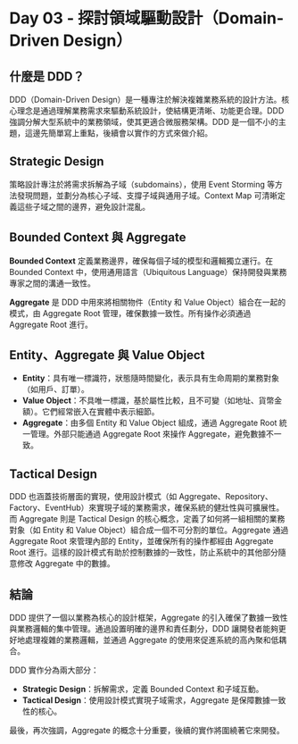 # Day 03 - 探討領域驅動設計（Domain-Driven Design）

## 什麼是 DDD？

DDD（Domain-Driven Design）是一種專注於解決複雜業務系統的設計方法。核心理念是通過理解業務需求來驅動系統設計，使結構更清晰、功能更合理。DDD 強調分解大型系統中的業務領域，使其更適合微服務架構。DDD 是一個不小的主題，這邊先簡單寫上重點，後續會以實作的方式來做介紹。

## Strategic Design

策略設計專注於將需求拆解為子域（subdomains），使用 Event Storming 等方法發現問題，並劃分為核心子域、支撐子域與通用子域。Context Map 可清晰定義這些子域之間的邊界，避免設計混亂。

## Bounded Context 與 Aggregate

**Bounded Context** 定義業務邊界，確保每個子域的模型和邏輯獨立運行。在 Bounded Context 中，使用通用語言（Ubiquitous Language）保持開發與業務專家之間的溝通一致性。

**Aggregate** 是 DDD 中用來將相關物件（Entity 和 Value Object）組合在一起的模式，由 Aggregate Root 管理，確保數據一致性。所有操作必須通過 Aggregate Root 進行。

## Entity、Aggregate 與 Value Object

- **Entity**：具有唯一標識符，狀態隨時間變化，表示具有生命周期的業務對象（如用戶、訂單）。
- **Value Object**：不具唯一標識，基於屬性比較，且不可變（如地址、貨幣金額）。它們經常嵌入在實體中表示細節。
- **Aggregate**：由多個 Entity 和 Value Object 組成，通過 Aggregate Root 統一管理。外部只能通過 Aggregate Root 來操作 Aggregate，避免數據不一致。

## Tactical Design

DDD 也涵蓋技術層面的實現，使用設計模式（如 Aggregate、Repository、Factory、EventHub）來實現子域的業務需求，確保系統的健壯性與可擴展性。而 Aggregate 則是 Tactical Design 的核心概念，定義了如何將一組相關的業務對象（如 Entity 和 Value Object）組合成一個不可分割的單位。Aggregate 通過 Aggregate Root 來管理內部的 Entity，並確保所有的操作都經由 Aggregate Root 進行。這樣的設計模式有助於控制數據的一致性，防止系統中的其他部分隨意修改 Aggregate 中的數據。

## 結論

DDD 提供了一個以業務為核心的設計框架，Aggregate 的引入確保了數據一致性與業務邏輯的集中管理。通過設置明確的邊界和責任劃分，DDD 讓開發者能夠更好地處理複雜的業務邏輯，並通過 Aggregate 的使用來促進系統的高內聚和低耦合。

DDD 實作分為兩大部分：

- **Strategic Design**：拆解需求，定義 Bounded Context 和子域互動。
- **Tactical Design**：使用設計模式實現子域需求，Aggregate 是保障數據一致性的核心。

最後，再次強調，Aggregate 的概念十分重要，後續的實作將圍繞著它來開發。
